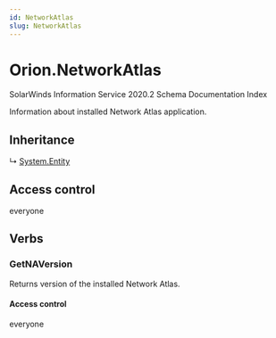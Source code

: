 ```yaml
---
id: NetworkAtlas
slug: NetworkAtlas
---
```


# Orion.NetworkAtlas

SolarWinds Information Service 2020.2 Schema Documentation Index

Information about installed Network Atlas application.

## Inheritance

↳ [System.Entity](./../System/Entity)

## Access control

everyone

## Verbs

### GetNAVersion

Returns version of the installed Network Atlas.

#### Access control

everyone

